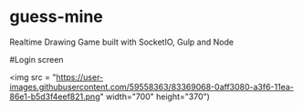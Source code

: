 # guess-mine
Realtime Drawing Game built with SocketIO, Gulp and Node

#Login screen

<img src = "https://user-images.githubusercontent.com/59558363/83369068-0aff3080-a3f6-11ea-86e1-b5d3f4eef821.png" width="700" height="370")
